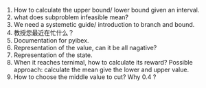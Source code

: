 1. How to calculate the upper bound/ lower bound given an interval.
2. what does subproblem infeasible mean? 
3. We need a systemetic guide/ introduction to branch and bound.
4. 教授您最近在忙什么？
5. Documentation for pyibex.
6. Representation of the value, can it be all nagative?
7. Representation of the state.
8. When it reaches ternimal, how to calculate its reward? Possible approach: calculate the mean give the lower and upper value.
9. How to choose the middle value to cut? Why 0.4 ?
